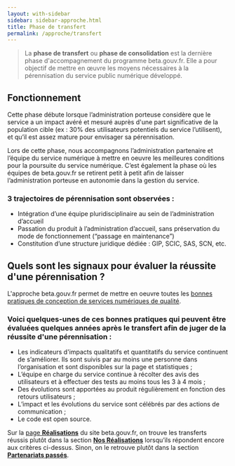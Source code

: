 ```yaml
---
layout: with-sidebar
sidebar: sidebar-approche.html
title: Phase de transfert
permalink: /approche/transfert
---
```


> La **phase de transfert** ou **phase de consolidation** est la dernière phase d'accompagnement du programme beta.gouv.fr. Elle a pour objectif de mettre en œuvre les moyens nécessaires à la pérennisation du service public numérique développé.

## Fonctionnement

Cette phase débute lorsque l’administration porteuse considère que le service a un impact avéré et mesuré auprès d'une part significative de la population cible (ex&nbsp;: 30% des utilisateurs potentiels du service l’utilisent), et qu’il est assez mature pour envisager sa pérennisation. 

Lors de cette phase, nous accompagnons l’administration partenaire et l’équipe du service numérique à mettre en oeuvre les meilleures conditions pour la poursuite du service numérique. C’est également la phase où les équipes de beta.gouv.fr se retirent petit à petit afin de laisser l’administration porteuse en autonomie dans la gestion du service.

### 3 trajectoires de pérennisation sont observées&nbsp;: 
- Intégration d’une équipe pluridisciplinaire au sein de l’administration d’accueil 
- Passation du produit à l’administration d’accueil, sans préservation du mode de fonctionnement (“passage en maintenance”) 
- Constitution d’une structure juridique dédiée&nbsp;: GIP, SCIC, SAS, SCN, etc. 

## Quels sont les signaux pour évaluer la réussite d'une pérennisation ? 

L'approche beta.gouv.fr permet de mettre en oeuvre toutes les [bonnes pratiques de conception de services numériques de qualité](https://observatoire.numerique.gouv.fr/). 

### Voici quelques-unes de ces bonnes pratiques qui peuvent être évaluées quelques années après le transfert afin de juger de la réussite d'une pérennisation&nbsp;: 

* Les indicateurs d'impacts qualitatifs et quantitatifs du service continuent de s’améliorer. Ils sont suivis par au moins une personne dans l’organisation et sont disponibles sur la page et statistiques&nbsp;; 
* L’équipe en charge du service continue à récolter des avis des utilisateurs et à effectuer des tests au moins tous les 3 à 4 mois&nbsp;;
* Des évolutions sont apportées au produit régulièrement en fonction des retours utilisateurs&nbsp;;
* L’impact et les évolutions du service sont célébrés par des actions de communication&nbsp;;
* Le code est open source. 

Sur la [page **Réalisations**](https://beta.gouv.fr/startups/) du site beta.gouv.fr, on trouve les transferts réussis plutôt dans la section [**Nos Réalisations**](https://beta.gouv.fr/startups/#success) lorsqu’ils répondent encore aux critères ci-dessus. Sinon, on le retrouve plutôt dans la section [**Partenariats passés**](https://beta.gouv.fr/startups/#alumni).


